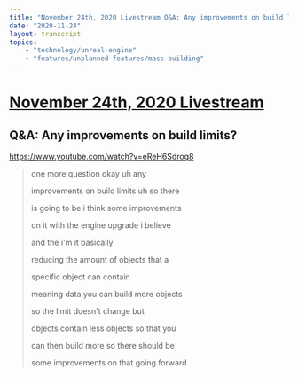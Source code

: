 ```yaml
---
title: "November 24th, 2020 Livestream Q&A: Any improvements on build limits?"
date: "2020-11-24"
layout: transcript
topics:
    - "technology/unreal-engine"
    - "features/unplanned-features/mass-building"
---
```

# [November 24th, 2020 Livestream](../2020-11-24.md)
## Q&A: Any improvements on build limits?
https://www.youtube.com/watch?v=eReH6Sdroq8
> one more question okay uh any
> 
> improvements on build limits uh so there
> 
> is going to be i think some improvements
> 
> on it with the engine upgrade i believe
> 
> and the i'm it basically
> 
> reducing the amount of objects that a
> 
> specific object can contain
> 
> meaning data you can build more objects
> 
> so the limit doesn't change but
> 
> objects contain less objects so that you
> 
> can then build more so there should be
> 
> some improvements on that going forward
> 

